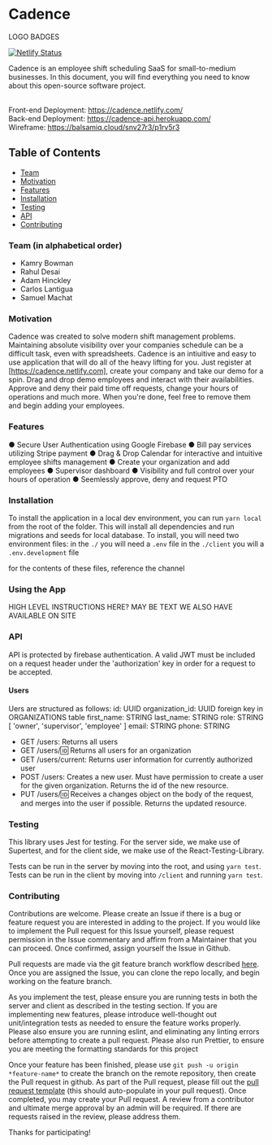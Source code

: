 # Cadence
LOGO
BADGES

[![Netlify Status](https://api.netlify.com/api/v1/badges/1f33c851-d544-41c1-adc3-d82975d87cff/deploy-status)](https://app.netlify.com/sites/cadence/deploys)

Cadence is an employee shift scheduling SaaS for small-to-medium businesses. In this document, you will find everything you need to know about this open-source software project. <br><br>

Front-end Deployment: https://cadence.netlify.com/ <br>
Back-end Deployment: https://cadence-api.herokuapp.com/<br>
Wireframe: https://balsamiq.cloud/snv27r3/p1rv5r3

## Table of Contents
- [Team](#team)
- [Motivation](#Motivation)
- [Features](#Features)
- [Installation](#Installation)
- [Testing](#Testing)
- [API](#API)
- [Contributing](#Contributing)

### Team (in alphabetical order)
- Kamry Bowman
- Rahul Desai
- Adam Hinckley
- Carlos Lantigua
- Samuel Machat

### Motivation

Cadence was created to solve modern shift management problems. Maintaining absolute visibility over your companies schedule can be a difficult task, even with spreadsheets. Cadence is an intiuitive and easy to use application that will do all of the heavy lifting for you. Just register at [https://cadence.netlify.com], create your company and take our demo for a spin. Drag and drop demo employees and interact with their availabilities. Approve and deny their paid time off requests, change your hours of operations and much more. When you're done, feel free to remove them and begin adding your employees.

### Features

● Secure User Authentication using Google Firebase
● Bill pay services utilizing Stripe payment
● Drag & Drop Calendar for interactive and intuitive employee shifts management
● Create your organization and add employees
● Supervisor dashboard
● Visibility and full control over your hours of operation
● Seemlessly approve, deny and request PTO


### Installation
To install the application in a local dev environment, you can run `yarn local` from the root of the folder. This will install all dependencies and run migrations and seeds for local database.
To install, you will need two environment files:
in the `./` you will need a `.env` file
in the `./client` you will a `.env.development` file

for the contents of these files, reference the channel

### Using the App

HIGH LEVEL INSTRUCTIONS HERE? MAY BE TEXT WE ALSO HAVE AVAILABLE ON SITE

### API
API is protected by firebase authentication. A valid JWT must be included on a request header under the 'authorization' key in order for a request to be accepted.

#### Users
Uers are structured as follows:
  id: UUID
  organization_id: UUID foreign key in ORGANIZATIONS table
  first_name: STRING
  last_name: STRING
  role: STRING [ 'owner', 'supervisor', 'employee' ]
  email: STRING
  phone: STRING

- GET /users: Returns all users
- GET /users/:id: Returns all users for an organization
- GET /users/current: Returns user information for currently authorized user
- POST /users: Creates a new user. Must have permission to create a user for the given organization. Returns the id of the new resource.
- PUT /users/:id: Receives a changes object on the body of the request, and merges into the user if possible. Returns the updated resource.

### Testing
This library uses Jest for testing. For the server side, we make use of Supertest, and for the client side, we make use of the React-Testing-Library.

Tests can be run in the server by moving into the root, and using `yarn test`. Tests can be run in the client by moving into `/client` and running `yarn test`.

### Contributing
Contributions are welcome. Please create an Issue if there is a bug or feature request you are interested in adding to the project. If you would like to implement the Pull request for this Issue yourself, please request permission in the Issue commentary and affirm from a Maintainer that you can proceed. Once confirmed, assign yourself the Issue in Github.

Pull requests are made via the git feature branch workflow described [here](https://www.atlassian.com/git/tutorials/comparing-workflows/feature-branch-workflow). Once you are assigned the Issue, you can clone the repo locally, and begin working on the feature branch.

As you implement the test, please ensure you are running tests in both the server and client as described in the testing section. If you are implementing new features, please introduce well-thought out unit/integration tests as needed to ensure the feature works properly. Please also ensure you are running eslint, and eliminating any linting errors before attempting to create a pull request. Please also run Prettier, to ensure you are meeting the formatting standards for this project

Once your feature has been finished, please use `git push -u origin *feature-name*` to create the branch on the remote repository, then create the Pull request in github. As part of the Pull request, please fill out the [pull request template](pull_request_template.md) (this should auto-populate in your pull request). Once completed, you may create your Pull request. A review from a contributor and ultimate merge approval by an admin will be required. If there are requests raised in the review, please address them.

Thanks for participating!